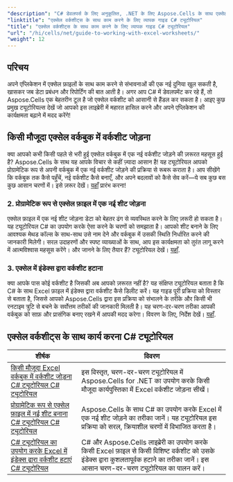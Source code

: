 ```yaml
---
"description": "C# डेवलपर्स के लिए अनुकूलित, .NET के लिए Aspose.Cells के साथ एक्सेल वर्कशीट्स को कुशलतापूर्वक प्रबंधित करने के लिए व्यापक ट्यूटोरियल खोजें।"
"linktitle": "एक्सेल वर्कशीट्स के साथ काम करने के लिए व्यापक गाइड C# ट्यूटोरियल"
"title": "एक्सेल वर्कशीट्स के साथ काम करने के लिए व्यापक गाइड C# ट्यूटोरियल"
"url": "/hi/cells/net/guide-to-working-with-excel-worksheets/"
"weight": 12
---
```


## परिचय

अपने एप्लिकेशन में एक्सेल फ़ाइलों के साथ काम करने से संभावनाओं की एक नई दुनिया खुल सकती है, खासकर जब डेटा प्रबंधन और रिपोर्टिंग की बात आती है। अगर आप C# में डेवलपमेंट कर रहे हैं, तो Aspose.Cells एक बेहतरीन टूल है जो एक्सेल वर्कशीट को आसानी से हैंडल कर सकता है। आइए कुछ प्रमुख ट्यूटोरियल्स देखें जो आपको इस लाइब्रेरी में महारत हासिल करने और अपने एप्लिकेशन की कार्यक्षमता बढ़ाने में मदद करेंगे!

## किसी मौजूदा एक्सेल वर्कबुक में वर्कशीट जोड़ना  
क्या आपको कभी किसी पहले से भरी हुई एक्सेल वर्कबुक में एक नई वर्कशीट जोड़ने की ज़रूरत महसूस हुई है? Aspose.Cells के साथ यह आपके विचार से कहीं ज़्यादा आसान है! यह ट्यूटोरियल आपको प्रोग्रामेटिक रूप से अपनी वर्कबुक में एक नई वर्कशीट जोड़ने की प्रक्रिया से रूबरू कराता है। आप सीखेंगे कि वर्कबुक तक कैसे पहुँचें, नई वर्कशीट कैसे बनाएँ, और अपने बदलावों को कैसे सेव करें—ये सब कुछ बस कुछ आसान चरणों में। इसे ज़रूर देखें। [यहाँ](./adding-worksheet-to-existing-excel-workbook-csharp-tutorial/) प्रारंभ करना!

### 2. प्रोग्रामेटिक रूप से एक्सेल फ़ाइल में एक नई शीट जोड़ना  
एक्सेल फ़ाइल में एक नई शीट जोड़ना डेटा को बेहतर ढंग से व्यवस्थित करने के लिए ज़रूरी हो सकता है। यह ट्यूटोरियल C# का उपयोग करके ऐसा करने के चरणों को समझाता है। आपको शीट बनाने के लिए आवश्यक मेथड कॉल्स के साथ-साथ उसे नाम देने और वर्कबुक में उसकी स्थिति निर्धारित करने की जानकारी मिलेगी। सरल उदाहरणों और स्पष्ट व्याख्याओं के साथ, आप इस कार्यक्षमता को तुरंत लागू करने में आत्मविश्वास महसूस करेंगे। और जानने के लिए तैयार हैं? ट्यूटोरियल देखें। [यहाँ](./add-new-sheet-to-excel-file-csharp-tutorial/).

### 3. एक्सेल में इंडेक्स द्वारा वर्कशीट हटाना  
क्या आपके पास कोई वर्कशीट है जिसकी अब आपको ज़रूरत नहीं है? यह संक्षिप्त ट्यूटोरियल बताता है कि C# के साथ Excel फ़ाइल में इंडेक्स द्वारा वर्कशीट कैसे डिलीट करें। यह गाइड पूरी प्रक्रिया को विस्तार से बताता है, जिससे आपको Aspose.Cells द्वारा इस प्रक्रिया को संभालने के तरीके और किसी भी रनटाइम त्रुटि से बचने के सर्वोत्तम तरीकों की जानकारी मिलती है। यह चरण-दर-चरण तरीका आपकी वर्कबुक को साफ़ और प्रासंगिक बनाए रखने में आपकी मदद करेगा। विवरण के लिए, निर्देश देखें। [यहाँ](./delete-worksheet-by-index-excel-csharp-tutorial/).

## एक्सेल वर्कशीट्स के साथ कार्य करना C# ट्यूटोरियल
| शीर्षक | विवरण |
| --- | --- | 
| [किसी मौजूदा Excel वर्कबुक में वर्कशीट जोड़ना C# ट्यूटोरियल C# ट्यूटोरियल](./adding-worksheet-to-existing-excel-workbook-csharp-tutorial/) | इस विस्तृत, चरण-दर-चरण ट्यूटोरियल में Aspose.Cells for .NET का उपयोग करके किसी मौजूदा कार्यपुस्तिका में Excel वर्कशीट जोड़ना सीखें। |  
| [प्रोग्रामेटिक रूप से एक्सेल फ़ाइल में नई शीट बनाना C# ट्यूटोरियल C# ट्यूटोरियल](./add-new-sheet-to-excel-file-csharp-tutorial/) | Aspose.Cells के साथ C# का उपयोग करके Excel में एक नई शीट जोड़ने का तरीका जानें। यह ट्यूटोरियल इस प्रक्रिया को सरल, क्रियाशील चरणों में विभाजित करता है। |  
| [C# ट्यूटोरियल का उपयोग करके Excel में इंडेक्स द्वारा वर्कशीट हटाएं C# ट्यूटोरियल](./delete-worksheet-by-index-excel-csharp-tutorial/) | C# और Aspose.Cells लाइब्रेरी का उपयोग करके किसी Excel फ़ाइल से किसी विशिष्ट वर्कशीट को उसके इंडेक्स द्वारा कुशलतापूर्वक हटाने का तरीका जानें। इस आसान चरण-दर-चरण ट्यूटोरियल का पालन करें। |